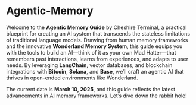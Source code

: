 # Agentic-Memory

Welcome to the **Agentic Memory Guide** by Cheshire Terminal, a practical blueprint for creating an AI system that transcends the stateless limitations of traditional language models. Drawing from human memory frameworks and the innovative **Wonderland Memory System**, this guide equips you with the tools to build an AI—think of it as your own Mad Hatter—that remembers past interactions, learns from experiences, and adapts to user needs. By leveraging **LangChain**, vector databases, and blockchain integrations with **Bitcoin**, **Solana**, and **Base**, we’ll craft an agentic AI that thrives in open-ended environments like Wonderland.

The current date is **March 10, 2025**, and this guide reflects the latest advancements in AI memory frameworks. Let’s dive down the rabbit hole!
